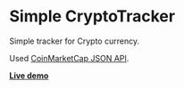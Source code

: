 # Simple CryptoTracker

Simple tracker for Crypto currency.

Used [CoinMarketCap JSON API](https://coinmarketcap.com/api/).

__[Live demo](https://simple-crypto-tracker.firebaseapp.com)__